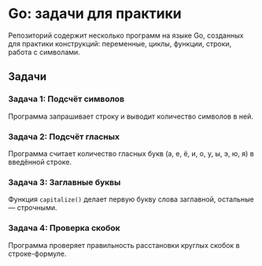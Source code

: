 # Go: задачи для практики

Репозиторий содержит несколько программ на языке Go, созданных для практики конструкций: переменные, циклы, функции, строки, работа с символами.

## Задачи

### Задача 1: Подсчёт символов
Программа запрашивает строку и выводит количество символов в ней.

### Задача 2: Подсчёт гласных
Программа считает количество гласных букв (а, е, ё, и, о, у, ы, э, ю, я) в введённой строке.

### Задача 3: Заглавные буквы
Функция `capitalize()` делает первую букву слова заглавной, остальные — строчными.

### Задача 4: Проверка скобок
Программа проверяет правильность расстановки круглых скобок в строке-формуле.

